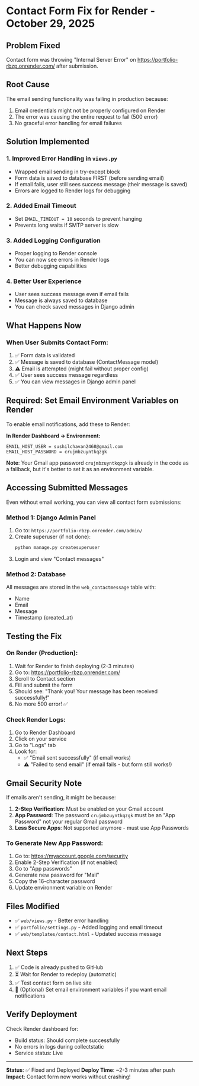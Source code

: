 # Contact Form Fix for Render - October 29, 2025

## Problem Fixed
Contact form was throwing "Internal Server Error" on https://portfolio-rbzp.onrender.com/ after submission.

## Root Cause
The email sending functionality was failing in production because:
1. Email credentials might not be properly configured on Render
2. The error was causing the entire request to fail (500 error)
3. No graceful error handling for email failures

## Solution Implemented

### 1. **Improved Error Handling in `views.py`**
- Wrapped email sending in try-except block
- Form data is saved to database FIRST (before sending email)
- If email fails, user still sees success message (their message is saved)
- Errors are logged to Render logs for debugging

### 2. **Added Email Timeout**
- Set `EMAIL_TIMEOUT = 10` seconds to prevent hanging
- Prevents long waits if SMTP server is slow

### 3. **Added Logging Configuration**
- Proper logging to Render console
- You can now see errors in Render logs
- Better debugging capabilities

### 4. **Better User Experience**
- User sees success message even if email fails
- Message is always saved to database
- You can check saved messages in Django admin

## What Happens Now

### When User Submits Contact Form:
1. ✅ Form data is validated
2. ✅ Message is saved to database (ContactMessage model)
3. ⚠️ Email is attempted (might fail without proper config)
4. ✅ User sees success message regardless
5. ✅ You can view messages in Django admin panel

## Required: Set Email Environment Variables on Render

To enable email notifications, add these to Render:

**In Render Dashboard → Environment:**

```
EMAIL_HOST_USER = sushilchavan2468@gmail.com
EMAIL_HOST_PASSWORD = crujmbzuyntkqzgk
```

**Note**: Your Gmail app password `crujmbzuyntkqzgk` is already in the code as a fallback, but it's better to set it as an environment variable.

## Accessing Submitted Messages

Even without email working, you can view all contact form submissions:

### Method 1: Django Admin Panel
1. Go to: `https://portfolio-rbzp.onrender.com/admin/`
2. Create superuser (if not done):
   ```bash
   python manage.py createsuperuser
   ```
3. Login and view "Contact messages"

### Method 2: Database
All messages are stored in the `web_contactmessage` table with:
- Name
- Email
- Message
- Timestamp (created_at)

## Testing the Fix

### On Render (Production):
1. Wait for Render to finish deploying (2-3 minutes)
2. Go to: https://portfolio-rbzp.onrender.com/
3. Scroll to Contact section
4. Fill and submit the form
5. Should see: "Thank you! Your message has been received successfully!"
6. No more 500 error! ✅

### Check Render Logs:
1. Go to Render Dashboard
2. Click on your service
3. Go to "Logs" tab
4. Look for:
   - ✅ "Email sent successfully" (if email works)
   - ⚠️ "Failed to send email" (if email fails - but form still works!)

## Gmail Security Note

If emails aren't sending, it might be because:
1. **2-Step Verification**: Must be enabled on your Gmail account
2. **App Password**: The password `crujmbzuyntkqzgk` must be an "App Password" not your regular Gmail password
3. **Less Secure Apps**: Not supported anymore - must use App Passwords

### To Generate New App Password:
1. Go to: https://myaccount.google.com/security
2. Enable 2-Step Verification (if not enabled)
3. Go to "App passwords"
4. Generate new password for "Mail"
5. Copy the 16-character password
6. Update environment variable on Render

## Files Modified
- ✅ `web/views.py` - Better error handling
- ✅ `portfolio/settings.py` - Added logging and email timeout
- ✅ `web/templates/contact.html` - Updated success message

## Next Steps
1. ✅ Code is already pushed to GitHub
2. ⏳ Wait for Render to redeploy (automatic)
3. ✅ Test contact form on live site
4. 📧 (Optional) Set email environment variables if you want email notifications

## Verify Deployment
Check Render dashboard for:
- Build status: Should complete successfully
- No errors in logs during collectstatic
- Service status: Live

---
**Status**: ✅ Fixed and Deployed
**Deploy Time**: ~2-3 minutes after push
**Impact**: Contact form now works without crashing!

